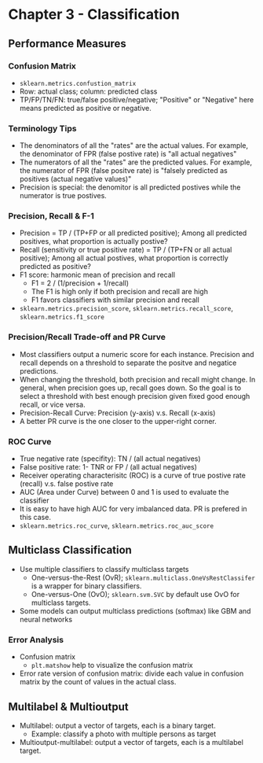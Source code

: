 # Chapter 3 - Classification

## Performance Measures

### Confusion Matrix
- `sklearn.metrics.confustion_matrix`
- Row: actual class; column: predicted class
- TP/FP/TN/FN: true/false positive/negative; "Positive" or "Negative" here means predicted as positive or negative.

### Terminology Tips
- The denominators of all the "rates" are the actual values. For example, the denominator of FPR (false postive rate) is "all actual negatives"
- The numerators of all the "rates" are the predicted values. For example, the numerator of FPR (false positve rate) is "falsely predicted as positives (actual negative values)"
- Precision is special: the denomitor is all predicted postives while the numerator is true postives.

### Precision, Recall & F-1
- Precision = TP / (TP+FP or all predicted positive); Among all predicted positives, what proportion is actually postive?
- Recall (sensitivity or true positive rate) = TP / (TP+FN or all actual positive); Among all actual postives, what proportion is correctly predicted as positive?
- F1 score: harmonic mean of precision and recall
    - F1 = 2 / (1/precision + 1/recall)
    - The F1 is high only if both precision and recall are high
    - F1 favors classifiers with similar precision and recall
- `sklearn.metrics.precision_score`, `sklearn.metrics.recall_score`, `sklearn.metrics.f1_score`

### Precision/Recall Trade-off and PR Curve
- Most classifiers output a numeric score for each instance. Precision and recall depends on a threshold to separate the positve and negatice predictions.
- When changing the threshold, both precision and recall might change. In general, when precision goes up, recall goes down. So the goal is to select a threshold with best enough precision given fixed good enough recall, or vice versa.
- Precision-Recall Curve: Precision (y-axis) v.s. Recall (x-axis)
- A better PR curve is the one closer to the upper-right corner.

### ROC Curve
- True negative rate (specifity): TN / (all actual negatives)
- False positive rate: 1- TNR or FP / (all actual negatives)
- Receiver operating characterisitc (ROC) is a curve of true postive rate (recall) v.s. false postive rate
- AUC (Area under Curve) between 0 and 1 is used to evaluate the classifier
- It is easy to have high AUC for very imbalanced data. PR is prefered in this case.
- `sklearn.metrics.roc_curve`, `sklearn.metrics.roc_auc_score`

## Multiclass Classification
- Use multiple classifiers to classify multiclass targets
    - One-versus-the-Rest (OvR); `sklearn.multiclass.OneVsRestClassifer` is a wrapper for binary classifiers.
    - One-versus-One (OvO); `sklearn.svm.SVC` by default use OvO for multiclass targets.
- Some models can output multiclass predictions (softmax) like GBM and neural networks

### Error Analysis
- Confusion matrix
    - `plt.matshow` help to visualize the confusion matrix
- Error rate version of confusion matrix: divide each value in confusion matrix by the count of values in the actual class.

## Multilabel & Multioutput
- Multilabel: output a vector of targets, each is a binary target.
    - Example: classify a photo with multiple persons as target
- Multioutput-multilabel: output a vector of targets, each is a multilabel target.
